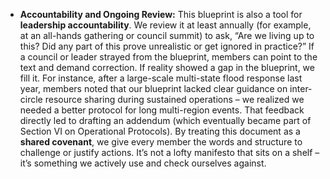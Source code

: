 - **Accountability and Ongoing Review:** This blueprint is also a tool for **leadership accountability**. We review it at least annually (for example, at an all-hands gathering or council summit) to ask, “Are we living up to this? Did any part of this prove unrealistic or get ignored in practice?” If a council or leader strayed from the blueprint, members can point to the text and demand correction. If reality showed a gap in the blueprint, we fill it. For instance, after a large-scale multi-state flood response last year, members noted that our blueprint lacked clear guidance on inter-circle resource sharing during sustained operations – we realized we needed a better protocol for long multi-region events. That feedback directly led to drafting an addendum (which eventually became part of Section VI on Operational Protocols). By treating this document as a **shared covenant**, we give every member the words and structure to challenge or justify actions. It’s not a lofty manifesto that sits on a shelf – it’s something we actively use and check ourselves against.